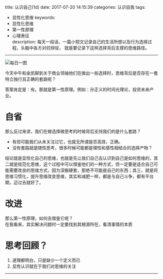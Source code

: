 title: 认识自己(1d)
date: 2017-07-20 14:15:39
categories: 认识自我
tags:
- 显性化思维
keywords:
- 显性化思维
- 第一性原理
- 心理表征  
description: 每天一段话、一篇小短文记录自己的生活所想以及行为选择过程，头脑中各方对抗辩驳， 就是要记录下这样选择背后支撑的思维路径。
---
![每日一图](http://7wy48o.com1.z0.glb.clouddn.com/2017-07-20-232111.jpg)

今天中午和金凯聊到关于商业领袖他们在做出一些选择时，思维背后是否存在一套特立独行且正确的套路呢？

答案肯定是：有。那就是第一性原理。例如：孙正义的时间光理论，投资未来产业。

# 自省
那么反过来讲，我们在做选择做思考的时候背后支持我们的是什么套路？
- 有但可能我们从未关注过它，也就无所谓是否高效，正确。  
- 没有套路就是随性思考，很多时候可能都是理性和感性相结合的选择产物？

结论就是显性化自己的思维，也就是先让我们自己去认识到自己是如何思维的，其二就是规范化思维，这个过程中可以借鉴他们的一种方式，但一定要是适合自己可能需要改良的思维方式，因为深搬硬套，那绝不可能是自己的东西；其三，就是将思维习惯化，提升思维改变思维，其实和减肥一样，都是与自己斗争，都有平台期，迈过去就好了。

# 改进
那么第一性原理，如何去借鉴它呢？   
在我看来，其实解决问题时一定要找到其根源所在，看清事情的本质

# 思考回顾？  
1. 道理都明白，只是缺少一个定义而已
2. 显性认识就在于我们对思维的关注
---

